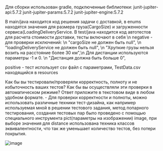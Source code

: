 Для сборки использован gradle, подключенные библиотеки: junit-jupiter-api:5.7.2 junit-jupiter-params:5.7.2 junit-jupiter-engine:5.7.2

В main/java находится код решения задачи с доставкой, в enums находятся значения для размера груза(CargoSize) и 
загруженности сервиса(LoadingDeliveryService. В test/java находится код автотестов для расчета стоимости доставки, тесты включают в себя \n 
negative - для проверки исключений: \n
"cargoSize не должен быть null", \n
"loadingDeliveryService не должен быть null", \n
"Хрупкие грузы нельзя возить на расстояние более 30 км",\n
Для дистанции используются параметры -1 и 0. \n
"Дистанция должна быть больше 0",

positive - тест использует csv файл с параметрами, TestData.csv находящийся в resources


Как бы вы тестировали/проверяли корректность, полноту и не избыточность ваших тестов? Как бы вы осуществляли эти проверки в автоматическом режиме? Ответ приложите в текстовом виде в любом удобном формате. - Для проверки корректности и полноты, можно использовать различные техники тест-дизайна, как например используемая мной в решении тестового задания, метод попарного тестирования, создания тестовых пар было проведено с помощью специального инструмента pict(параметры на изображении) image, при выборе значения для distance использована техника классов эквивалентности, что так же уменьшает количество тестов, без потери покрытия.

![image](https://user-images.githubusercontent.com/48980898/158025908-7500ee2a-5854-4acd-b245-d8748c4e06ae.png)


 
